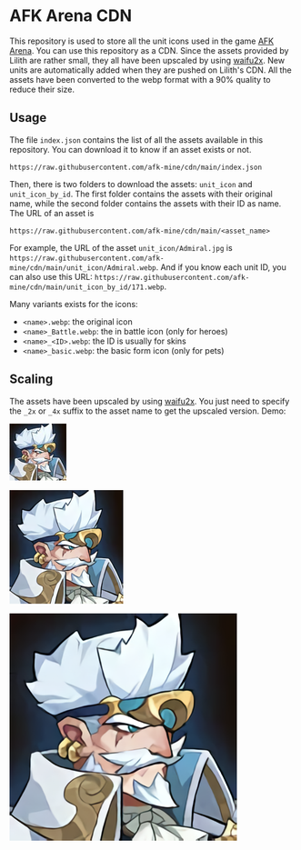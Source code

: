 # AFK Arena CDN

This repository is used to store all the unit icons used in the game [AFK Arena](https://www.afkarena.com/). 
You can use this repository as a CDN.
Since the assets provided by Lilith are rather small, they all have been upscaled by using [waifu2x](https://github.com/nihui/waifu2x-ncnn-vulkan).
New units are automatically added when they are pushed on Lilith's CDN. 
All the assets have been converted to the webp format with a 90% quality to reduce their size.

## Usage
The file `index.json` contains the list of all the assets available in this repository. You can download it to know if an asset exists or not.
```
https://raw.githubusercontent.com/afk-mine/cdn/main/index.json
```
Then, there is two folders to download the assets: `unit_icon` and `unit_icon_by_id`. The first folder contains the assets with their original name, while the second folder contains the assets with their ID as name. 
The URL of an asset is 
```
https://raw.githubusercontent.com/afk-mine/cdn/main/<asset_name>
```
For example, the URL of the asset `unit_icon/Admiral.jpg` is `https://raw.githubusercontent.com/afk-mine/cdn/main/unit_icon/Admiral.webp`.
And if you know each unit ID, you can also use this URL: `https://raw.githubusercontent.com/afk-mine/cdn/main/unit_icon_by_id/171.webp`.

Many variants exists for the icons:
- `<name>.webp`: the original icon
- `<name>_Battle.webp`: the in battle icon (only for heroes)
- `<name>_<ID>.webp`: the ID is usually for skins
- `<name>_basic.webp`: the basic form icon (only for pets)

## Scaling
The assets have been upscaled by using [waifu2x](https://github.com/nihui/waifu2x-ncnn-vulkan). You just need to specify the `_2x` or `_4x` suffix to the asset name to get the upscaled version. Demo:

![Admiral](https://raw.githubusercontent.com/afk-mine/cdn/main/unit_icon/Admiral.webp)

![Admiral_2x](https://raw.githubusercontent.com/afk-mine/cdn/main/unit_icon/Admiral_2x.webp)

![Admiral_4x](https://raw.githubusercontent.com/afk-mine/cdn/main/unit_icon/Admiral_4x.webp)

